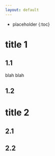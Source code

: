 ```yaml
---
layout: default
---
```


* placeholder 
{:toc}

# title 1

## 1.1

blah blah

## 1.2

# title 2

## 2.1

## 2.2
